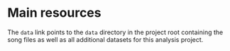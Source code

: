 # Main resources

The `data` link points to the `data` directory 
in the project root containing the song files 
as well as all additional datasets for this analysis project.